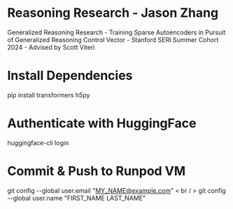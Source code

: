 # Reasoning Research - Jason Zhang 
Generalized Reasoning Research - Training Sparse Autoencoders in Pursuit of Generalized Reasoning Control Vector - Stanford SERI Summer Cohort 2024 - Advised by Scott Viteri

# Install Dependencies
pip install transformers h5py

# Authenticate with HuggingFace
huggingface-cli login

# Commit & Push to Runpod VM
git config --global user.email "MY_NAME@example.com"  < br / >
git config --global user.name "FIRST_NAME LAST_NAME"



